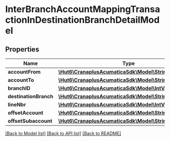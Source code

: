 # InterBranchAccountMappingTransactionInDestinationBranchDetailModel

## Properties
Name | Type | Description | Notes
------------ | ------------- | ------------- | -------------
**accountFrom** | [**\Hut6\CranaplusAcumaticaSdk\Model\StringValueModel**](StringValueModel.md) |  | [optional] 
**accountTo** | [**\Hut6\CranaplusAcumaticaSdk\Model\StringValueModel**](StringValueModel.md) |  | [optional] 
**branchID** | [**\Hut6\CranaplusAcumaticaSdk\Model\IntValueModel**](IntValueModel.md) |  | [optional] 
**destinationBranch** | [**\Hut6\CranaplusAcumaticaSdk\Model\StringValueModel**](StringValueModel.md) |  | [optional] 
**lineNbr** | [**\Hut6\CranaplusAcumaticaSdk\Model\IntValueModel**](IntValueModel.md) |  | [optional] 
**offsetAccount** | [**\Hut6\CranaplusAcumaticaSdk\Model\StringValueModel**](StringValueModel.md) |  | [optional] 
**offsetSubaccount** | [**\Hut6\CranaplusAcumaticaSdk\Model\StringValueModel**](StringValueModel.md) |  | [optional] 

[[Back to Model list]](../README.md#documentation-for-models) [[Back to API list]](../README.md#documentation-for-api-endpoints) [[Back to README]](../README.md)


